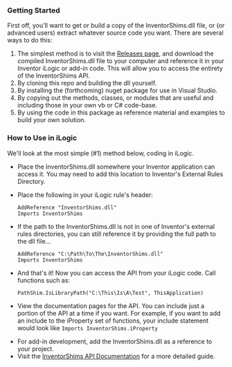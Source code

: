 ### Getting Started

First off, you'll want to get or build a copy of the InventorShims.dll file, or (or advanced users) extract whatever source code you want.  There are several ways to do this:

1. The simplest method is to visit the [Releases page](https://github.com/InventorCode/InventorShims/releases), and download the compiled InventorShims.dll file to your computer and reference it in your Inventor iLogic or add-in code.  This will allow you to access the entirety of the InventorShims API.
2. By cloning this repo and building the dll yourself.
3. By installing the (forthcoming) nuget package for use in Visual Studio.
4. By copying out the methods, classes, or modules that are useful and including those in your own vb or C# code-base.
5. By using the code in this package as reference material and examples to build your own solution.


### How to Use in iLogic

We'll look at the most simple (#1) method below, coding in iLogic.

- Place the InventorShims.dll somewhere your Inventor application can access it.  You may need to add this location to Inventor's External Rules Directory.
- Place the following in your iLogic rule's header:

    ```VB
    AddReference "InventorShims.dll"
    Imports InventorShims
    ```

- If the path to the InventorShims.dll is not in one of Inventor's external rules directories, you can still reference it by providing the full path to the dll file...

    ```VB
    AddReference "C:\Path\To\The\InventorShims.dll"
    Imports InventorShims
    ```

- And that's it!  Now you can access the API from your iLogic code.  Call functions such as:

    ```VB
    PathShim.IsLibraryPath("C:\This\Is\A\Test", ThisApplication)
    ```

- View the documentation pages for the API.  You can include just a portion of the API at a time if you want.  For example, if you want to add an include to the iProperty set of functions, your include statement would look like `Imports InventorShims.iProperty`


* For add-in development, add the InventorShims.dll as a reference to your project.
* Visit the [InventorShims API Documentation](https://inventorcode.github.io/InventorShims/) for a more detailed guide.
